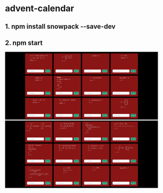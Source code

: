 # advent-calendar
## 1. npm install snowpack --save-dev
## 2. npm start
![Screenshot](pictures/adventcalendar1.png)
![Screenshot](pictures/adventcalendar2.png)
